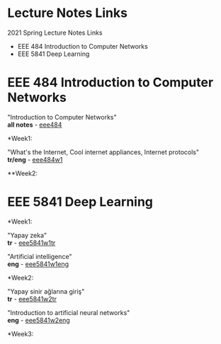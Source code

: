 # Lecture Notes Links
2021 Spring Lecture Notes Links  
* EEE 484 Introduction to Computer Networks  
* EEE 5841 Deep Learning  

# EEE 484 Introduction to Computer Networks  
"Introduction to Computer Networks"  
**all notes** - [eee484](https://v.gd/eee484)  
  
*Week1:  
  
"What's the Internet, Cool internet appliances, Internet protocols"  
**tr/eng** - [eee484w1](https://v.gd/eee484w1)  
  
**Week2:  

# EEE 5841 Deep Learning  
*Week1:  
  
"Yapay zeka"  
**tr** - [eee5841w1tr](https://v.gd/eee5841w1tr)  
  
"Artificial intelligence"  
**eng** - [eee5841w1eng](https://v.gd/eee5841w1eng)  
  
*Week2:  
  
"Yapay sinir ağlarına giriş"  
**tr** - [eee5841w2tr](https://v.gd/eee5841w2tr)  
  
"Introduction to artificial neural networks"  
**eng** - [eee5841w2eng](https://v.gd/eee5841w2eng)  
  
*Week3:  
